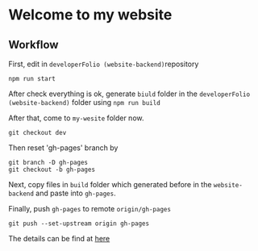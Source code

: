 # Welcome to my website

## Workflow 

First, edit in `developerFolio (website-backend)`repository
```
npm run start
```
After check everything is ok, generate `biuld` folder in the `developerFolio (website-backend)` folder using
`npm run build`

After that, come to `my-wesite` folder now.

`git checkout dev`

Then reset 'gh-pages' branch by
```
git branch -D gh-pages
git checkout -b gh-pages    
```

Next, copy files in `build` folder which generated before in the `website-backend` 
and paste into `gh-pages`.

Finally, push `gh-pages` to remote `origin/gh-pages`

`git push --set-upstream origin gh-pages`

The details can be find at [here](https://chengmatengblog.netlify.app/post/2fbd.html)
